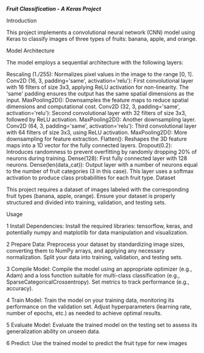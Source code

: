 ***Fruit Classification - A Keras Project***

Introduction

This project implements a convolutional neural network (CNN) model using Keras to classify images of three types of fruits: banana, apple, and orange.

Model Architecture

The model employs a sequential architecture with the following layers:

Rescaling (1./255): Normalizes pixel values in the image to the range [0, 1].
Conv2D (16, 3, padding='same', activation='relu'): First convolutional layer with 16 filters of size 3x3, applying ReLU activation for non-linearity. The 'same' padding ensures the output has the same spatial dimensions as the input.
MaxPooling2D(): Downsamples the feature maps to reduce spatial dimensions and computational cost.
Conv2D (32, 3, padding='same', activation='relu'): Second convolutional layer with 32 filters of size 3x3, followed by ReLU activation.
MaxPooling2D(): Another downsampling layer.
Conv2D (64, 3, padding='same', activation='relu'): Third convolutional layer with 64 filters of size 3x3, using ReLU activation.
MaxPooling2D(): More downsampling for feature extraction.
Flatten(): Reshapes the 3D feature maps into a 1D vector for the fully connected layers.
Dropout(0.2): Introduces randomness to prevent overfitting by randomly dropping 20% of neurons during training.
Dense(128): First fully connected layer with 128 neurons.
Dense(len(data_cat)): Output layer with a number of neurons equal to the number of fruit categories (3 in this case). This layer uses a softmax activation to produce class probabilities for each fruit type.
Dataset

This project requires a dataset of images labeled with the corresponding fruit types (banana, apple, orange). Ensure your dataset is properly structured and divided into training, validation, and testing sets.

Usage

1 Install Dependencies: Install the required libraries: tensorflow, keras, and potentially numpy and matplotlib for data manipulation and visualization.

2 Prepare Data: Preprocess your dataset by standardizing image sizes, converting them to NumPy arrays, and applying any necessary normalization. Split your data into training, validation, and testing sets.

3 Compile Model: Compile the model using an appropriate optimizer (e.g., Adam) and a loss function suitable for multi-class classification (e.g., SparseCategoricalCrossentropy). Set metrics to track performance (e.g., accuracy).

4 Train Model: Train the model on your training data, monitoring its performance on the validation set. Adjust hyperparameters (learning rate, number of epochs, etc.) as needed to achieve optimal results.

5 Evaluate Model: Evaluate the trained model on the testing set to assess its generalization ability on unseen data.

6 Predict: Use the trained model to predict the fruit type for new images
